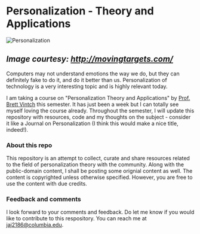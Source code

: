 # Personalization - Theory and Applications  
  
![Personalization](http://movingtargets.com/wp-content/uploads/2016/04/marketing-personalization.jpg)  

_Image courtesy: http://movingtargets.com/_  
---  

Computers may not understand emotions the way we do, but they can definitely fake to do it, and do it better than us.
Personalization of technology is a very interesting topic and is highly relevant today.

I am taking a course on "Personalization Theory and Applications" by [Prof. Brett Vintch](http://www.cns.nyu.edu/~vintch/) this semester. It has just been a week but I can totally see myself loving the course already. Throughout the semester, I will update this repository with resources, code and my thoughts on the subject - consider it like a Journal on Personalization (I think this would make a nice title, indeed!).  
  
### About this repo  
This repository is an attempt to collect, curate and share resources related to the field of personalization theory with the community. Along with the public-domain content, I shall be posting some orignial content as well. The content is copyrighted unless otherwise specified. However, you are free to use the content with due credits.
  
### Feedback and comments  
I look forward to your comments and feedback. Do let me know if you would like to contribute to this respository. You can reach me at jaj2186@columbia.edu.